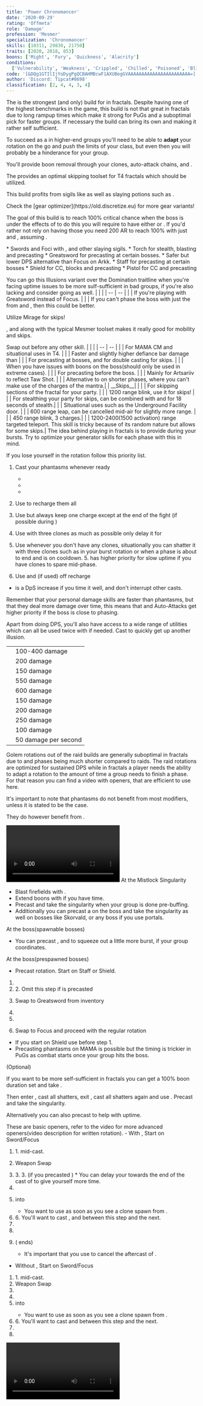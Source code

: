 ```yaml
---
title: 'Power Chronomancer'
date: '2020-09-29'
rating: 'Offmeta'
role: 'Damage'
profession: 'Mesmer'
specialization: 'Chronomancer'
skills: [10311, 29830, 21750]
traits: [2020, 2018, 853]
boons: ['Might', 'Fury', 'Quickness', 'Alacrity']
conditions:
  ['Vulnerability', 'Weakness', 'Crippled', 'Chilled', 'Poisoned', 'Blinded', 'Slow']
code: '[&DQg1GTIlIjYoDygPgQCBAHMBcwF1AXUBegGVAAAAAAAAAAAAAAAAAAAAAAA=]'
author: 'Discord: Tipcat#0698'
classification: [2, 4, 4, 3, 4]
---
```


The <Specialization text="Power Chronomancer" name="Chronomancer"/> is the strongest (and only) build for <Specialization name="Mesmer"/> in fractals. Despite having one of the highest benchmarks in the game, this build is not that great in fractals due to long rampup times which make it strong for PuGs and a suboptimal pick for faster groups. If necessary the build can bring its own <Boon name="Quickness"/> and <Boon name="Might"/> making it rather self sufficient. 

To succeed as a <Specialization text="Power Chronomancer" name="Chronomancer"/> in higher-end groups you'll need to be able to __adapt__ your rotation on the go and push the limits of your class, but even then you will probably be a hinderance for your group.

You'll provide boon removal through your clones, auto-attack chains, <Skill name="Phantasmal Disenchanter"/> and <Trait name="Vicious Expression"/>.

The <Specialization name="Mesmer"/> provides an optimal skipping toolset for T4 fractals which should be utilized.

This build profits from sigils like <Item name="Impact" type="Sigil"/> as well as slaying potions such as <Item name="Powerful Potion of Slaying Scarlets Armies"/>. 
<Divider text="Equipment"/>
<Tabs outlined>

<Tab title="162 Agony Resistance">
Check the [gear optimizer](https://old.discretize.eu) for more gear variants! 

The goal of this build is to reach 100% critical chance when the boss is under the effects of <Condition name="Slow"/> to do this you will require to have either <Skill name="Banner of Discipline"/> or <Trait name="Spotter"/>. If you'd rather not rely on having those you need 200 AR to reach 100% with just <Boon name="Fury"/> and <Trait name="Danger Time"/>, assuming <Condition name="Slow"/>.
<Grid>
<GridItem sm="4">
<Armor weight="Light" helmAffix="Berserker" helmRune="Scholar" shouldersAffix="Berserker" shouldersRune="Scholar" coatAffix="Berserker" coatRune="Scholar" glovesAffix="Berserker" glovesRune="Scholar" leggingsAffix="Berserker" leggingsRune="Scholar" bootsAffix="Berserker" bootsRune="Scholar" helmInfusionId="49432" shouldersInfusionId="49432" coatInfusionId="49432" glovesInfusionId="49432" leggingsInfusionId="49432" bootsInfusionId="49432"/>

</GridItem>

<GridItem sm="4">
<Weapons weapon1MainType="Sword" weapon1MainAffix="Berserker" weapon1MainSigil1="Force" weapon1OffType="Sword" weapon1OffAffix="Berserker" weapon1OffSigil="Impact" weapon2MainType="Sword" weapon2MainAffix="Berserker" weapon2MainSigil1="Force" weapon2OffType="Focus" weapon2OffAffix="Berserker" weapon2OffSigil="Impact" weapon1MainInfusion1Id="49432" weapon2MainInfusion1Id="49432" weapon1OffInfusionId="49432" weapon2OffInfusionId="49432"/>
<Consumables foodId="41569" utilityId="77569" infusionId="37131"/>

</GridItem>

<GridItem sm="4">
<BackAndTrinkets backItemAffix="Berserker" accessory1Affix="Berserker" accessory2Affix="Berserker" amuletAffix="Berserker" ring1Affix="Berserker" ring2Affix="Berserker" backItemInfusion1Id="49432" backItemInfusion2Id="49432" accessory1InfusionId="49432" accessory2InfusionId="49432" ring1Infusion1Id="49432" ring1Infusion2Id="49432" ring1Infusion3Id="49432" ring2Infusion1Id="49432" ring2Infusion2Id="49432" ring2Infusion3Id="49432"/>

<Card title="Extra Weapons">
* Swords and Foci with <Item name="Night" type="Sigil" disableText/>, <Item name="Serpent Slaying" type="Sigil" disableText/> and other slaying sigils.
* Torch for stealth, blasting and precasting
* Greatsword for precasting at certain bosses.
    * Safer but lower DPS alternative than Focus on Arkk.
*  Staff for precasting at certain bosses
*  Shield for CC, blocks and precasting
*  Pistol for CC and precasting
</Card>


</GridItem>
</Grid>
</Tab>
</Tabs>


<Divider text="Build"/>

<Grid>
<GridItem sm="7">
<Traits  traits1="Dueling" traits1Selected="Phantasmal Fury, Fencers Finesse, Superiority Complex" traits2="Domination" traits2Selected="Empowered Illusions, Egotism, Vicious Expression" traits3="Chronomancer" traits3Selected="Time Catches Up, Danger Time, Chronophantasma"/>
<Card title="Situational Traits">
<Traits unembossed traits1="Illusions" traits1Selected="Shatter Storm, Phantasmal Haste, Phantasmal Force" />

You can go this Illusions variant over the Domination traitline when you're facing <Boon name="Quickness"/> uptime issues to be more sulf-sufficient in bad groups, if you're also lacking <Boon name="Might"/> and <Boon name="Fury"/> consider going <Trait name="Persistence of Memory" size="small" /> as well.
| | |
| -- | -- |
| <Trait name="Bountiful Blades" size="big" disableText/> | If you're playing with Greatsword instead of Focus. |
| <Trait name="Delayed Reactions" size="big" disableText/> | If you can't phase the boss with just the <Condition name="slow"/> from <Skill name="Time Warp"/> and <Skill name="Time Sink"/>, then this could be better.

<Traits unembossed traits1="Mirage" traits1Selected=", , Elusive Mind" />
Utilize Mirage for skips! 

<Trait name="Elusive Mind"/>, <Skill name="Jaunt"/> and <Skill name="Mirage Thrust"/> along with the typical Mesmer toolset makes it really good for mobility and skips.

</Card>
</GridItem>

<GridItem sm="5">
<Skills heal="Signet of the Ether" utility1="Mirror Images" utility2="Mantra of Pain" utility3="Phantasmal Disenchanter" elite="Time Warp"/>

<Card title="Situational Skills">
Swap out <Skill name="Mantra of Pain" size="medium"/> before any other skill.
| | |
| -- | -- |
| <Skill name="Gravity Well" disableText size="big"/> | For MAMA CM and situational uses in T4. |
| <Skill name="Signet of Humility" disableText size="big"/> | Faster and slightly higher defiance bar damage than  <Skill name="Gravity Well"/>|
| <Skill name="Mimic" disableText size="big"/> | For precasting <Skill name="Mirror Images" Size="small"/> at bosses, and for double casting <Skill name="Blink" size="small"/> for skips. |
| <Skill name="Null Field" disableText size="big"/> | When you have issues with boons on the boss(should only be used in extreme cases). |
| <Skill name="Signet of Inspiration" disableText size="big"/> | For precasting before the boss. |
| <Skill name="Feedback" disableText size="big"/> | Mainly for Artsariiv to reflect Taw Shot. |
| <Skill name="Well of Calamity" disableText size="big"/> | Alternative to <Skill name="Mantra of Pain" disableText/> on shorter phases, where you can't make use of the charges of the mantra.|
| __Skips__| |
| <Skill name="Portal Entre" disableText size="big"/> | For skipping sections of the fractal for your party. |
| <Skill name="Blink" disableText size="big"/> | 1200 range blink, use it for skips! |
| <Skill name="Mass Invisibility" disableText size="big"/> | For stealthing your party for skips, can be combined with <Skill name="Continuum Split" size="small"/> and <Trait name="Prismatic Understanding" size="small" /> for 18 seconds of stealth.|
| <Skill name="Well of Precognition" disableText size="big"/> | Situational uses such as the Underground Facility door. |
| <Skill name="Mirage Thrust" disableText size="big"/> | 600 range leap, can be cancelled mid-air for slightly more range. |
| <Skill name="Jaunt" disableText size="big"/> | 450 range blink, 3 charges.|
| <Skill name="Illusionary Ambush" disableText size="big"/> | 1200-2400(1500 activation) range targeted teleport. This skill is tricky because of its random nature but allows for some skips.|


</Card>
</GridItem>
</Grid>

<Divider text="Details"/>

<Grid>
<GridItem sm="8">

<Card title="Skill priority">
The idea behind playing <Specialization text="Power Chronomancer" name="Chronomancer"/> in fractals is to provide <Condition name="Slow"/> during your bursts. Try to optimize your <Condition name="Slow"/> generator skills for each phase with this in mind.

If you lose yourself in the rotation follow this priority list.

1. Cast your phantasms whenever ready
    * <Skill id="10174"/>
    * <Skill id="10267"/>
    * <Skill id="10282"/>
2. Use <Skill id="21750"/> to recharge them all
    
3. Use <Skill id="10211"/> but always keep one charge except at the end of the fight (if possible during <Skill id="29830"/>)
4. Use <Skill name="Split Second"/> with three clones as much as possible only delay it for <Effect name="Exposed"/>
5. Use <Skill name="Rewinder"/> whenever you don't have any clones, situationally you can shatter it with three clones such as in your burst rotation or when a phase is about to end and <Skill name="Split Second"/> is on cooldown.
    5. <Skill name="Time Sink"/> has higher priority for slow uptime if you have clones to spare mid-phase.
6. Use <Skill id="10334"/> and <Skill id="30525"/>(if used) off recharge
* <Skill name="Illusionary Riposte"/> is a DpS increase if you time it well, and don't interrupt other casts.

Remember that your personal damage skills are faster than phantasms, but that they deal more damage over time, this means that <Skill name="Blurred Frenzy"/> and Auto-Attacks get higher priority if the boss is close to phasing.

Apart from doing DPS, you'll also have access to a wide range of utilities which can all be used twice with <Skill id="29830"/> if needed. Cast <Skill id="10173"/> to quickly get up another illusion.


</Card>

</GridItem>

<GridItem sm="4">
<Card title="CC skills">

| | |
| -- | -- |
| <Skill name="Time Sink"/> | 100-400 damage |
| <Skill name="Counter Blade"/> | 200 damage |
| <Skill name="Into the Void"/> | 150 damage |
| <Skill name="Gravity Well"/> | 550 damage |
| <Skill name="Signet of Humility"/> | 600 damage |
| <Skill name="Illusionary Wave"/> | 150 damage |
| <Skill name="Tides of Time"/> | 200 damage |
| <Skill name="Magic Bullet"/> | 250 damage |
| <Skill name="Phantasmal Mage"/> | 100 damage |
| <Condition name="Slow"/> | 50 damage per second |

</Card>

</GridItem>
</Grid>

<Divider text="Rotation / Skill usage"/>

<Grid>
<GridItem xs="12" sm="6">

<Card title="Information">
Golem rotations out of the raid builds are generally suboptimal in fractals due to <Effect name="Exposed"/> and phases being much shorter compared to raids. The raid rotations are optimized for sustained DPS while in fractals a player needs the ability to adapt a rotation to the amount of time a group needs to finish a phase.  
For that reason you can find a video with openers, that are efficient to use here. 

It's important to note that phantasms do not benefit from most modifiers, unless it is stated to be the case.

They do however benefit from <Effect name="Exposed"/>.


</Card>
<Card title="Chronomancer openers">
<Video  caption="by Tipcat, edited by [dT] Vince" youtube="UY5HgwrCYoE"/> 
</Card>
<Card title="Precasting">
At the Mistlock Singularity

* Blast firefields with <Skill name="The Prestige"/>.
* Extend boons with <Skill name="Signet of Inspiration"/> if you have time.
* Precast <Skill name="Mimic"/> and take the singularity when your group is done pre-buffing.
* Additionally you can precast a <Skill name="Time Warp"/> on the boss and take the singularity as well on bosses like Skorvald, or any boss if you use portals.
 

At the boss(spawnable bosses) 
* You can precast <Skill name="The Prestige"/>, <Skill name="Tides of Time"/> and <Skill name="Chaos Storm"/> to squeeze out a little more burst, if your group coordinates.


At the boss(prespawned bosses)

* Precast rotation. Start on Staff or Shield.

1. <Skill name="Phantasmal Warlock"/>
2. <Skill name="Phase Retreat"/>
    2. Omit this step if <Skill name="Mimic"/> is precasted 

3. Swap to Greatsword from inventory
4. <Skill name="Phantasmal Berserker"/>
5. <Skill name="Mirror Blade"/>
6. Swap to Focus and proceed with the regular rotation
* If you start on Shield use <Skill name="Echo of Memory"/> before step 1.
* Precasting phantasms on MAMA is possible but the timing is trickier in PuGs as combat starts once your group hits the boss.

(Optional)

If you want to be more self-sufficient in fractals you can get a 100% boon duration set and take <Trait name="Bountiful disillusionment" size="small"/>.

Then enter <Skill name="Continuum split"/>, cast all shatters, exit <Skill name="Continuum split"/>, cast all shatters again and use <Skill name="Signet of Inspiration"/>. Precast <Skill  name="Mimic"/> and take the singularity.

Alternatively you can also precast <Skill name="Well of Recall"/> to help with <Boon name="Alacrity"/> uptime.

</Card>
</GridItem>

<GridItem xs="12" sm="6">
<Card title="Opener">
These are basic openers, refer to the video for more advanced openers(video description for written rotation).
- With <Skill name="Continuum Split"/>, Start on Sword/Focus

1. <Skill name="Phantasmal Warden"/>
    1. <Skill name="Mirror Images"/> mid-cast.
2. Weapon Swap
3. <Skill name="Phantasmal Swordsman"/>
    3. <Skill name="Continuum Split"/> 
    3. <Skill name="Mirror Images"/>(if you precasted <Skill name="Mimic"/> )   
    * You can delay your <Skill disableText name="Continuum Split"/> towards the end of the cast of <Skill disableText name="Phantasmal Swordsman"/> to give yourself more time.
    
4. <Skill  name="Phantasmal Disenchanter"/>
5. <Skill name="Illusionary Leap"/> into <Skill name="Signet of the Ether"/>
    * You want to use <Skill disableText name="Signet of the Ether"/> as soon as you see a clone spawn from  <Skill name="Illusionary Leap"/>.
6. <Skill name="Phantasmal Swordsman"/>
    6. You'll want to cast <Skill name="Split Second"/>, <Skill name="Rewinder"/> and <Skill name="Time Sink"/> between this step and the next.
7.  <Skill name="Phantasmal Disenchanter"/>
8.  <Skill name="Time Warp"/> 
9.  <Skill name="Blurred Frenzy"/>(<Skill disableText name="Continuum Split"/> ends)
    * It's important that you use <Skill disableText name="Blurred Frenzy"/> to cancel the aftercast of <Skill name="Time Warp"/>. 
     
- Without <Skill name="Continuum Split"/>, Start on Sword/Focus
1. <Skill name="Phantasmal Warden"/>
    1. <Skill name="Mirror Images"/> mid-cast.
2. Weapon Swap
3. <Skill name="Phantasmal Swordsman"/>
4. <Skill  name="Phantasmal Disenchanter"/>
5. <Skill name="Illusionary Leap"/> into <Skill name="Signet of the Ether"/>
    * You want to use <Skill disableText name="Signet of the Ether"/> as soon as you see a clone spawn from  <Skill name="Illusionary Leap"/>.
6. <Skill name="Phantasmal Swordsman"/>
    6. You'll want to cast <Skill name="Split Second"/> and <Skill name="Rewinder"/> between this step and the next.
7.  <Skill name="Phantasmal Disenchanter"/>
8.  <Skill name="Blurred Frenzy"/>
   


</Card>

<Card title="Golem Rotation">
<Video youtube="AdSAqFXs71U" caption="by Tipcat" />
</Card>
</GridItem>


</Grid>
